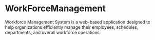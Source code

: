 # WorkForceManagement
Workforce Management System is a web-based application designed to help organizations efficiently manage their employees, schedules, departments, and overall workforce operations
